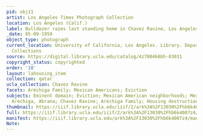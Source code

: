 ```yaml
---
pid: obj11
artist: Los Angeles Times Photograph Collection
location: Los Angeles (Calif.)
label: Bulldozer razes last standing home in Chavez Ravine, Los Angeles (Calif.)
_date: 05-09-1959
object_type: photograph
current_location: University of California, Los Angeles. Library. Department of Special
  Collections
source: https://digital.library.ucla.edu/catalog/4z7004k6bh-03031
copyright_status: copyrighted
order: '10'
layout: lahousing_item
collection: qatar
ucla_collection: Chavez Ravine
facets: Aréchiga Family; Mexican Americans; Eviction
subjects: Eminent domain; Eviction; Mexican American neighborhoods; Mexican Americans;
  Arechiga, Abrana; Chavez Ravine; Aréchiga Family; Housing destruction
thumbnail: https://iiif.library.ucla.edu/iiif/2/ark%3A%2F13030%2Fhb6k4007z4/full/250,/0/default.jpg
full: https://iiif.library.ucla.edu/iiif/2/ark%3A%2F13030%2Fhb6k4007z4/full/full/0/default.jpg
manifest: https://iiif.library.ucla.edu/ark%3A%2F13030%2Fhb6k4007z4/manifest
Note: 
---
```

